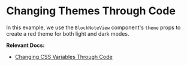 # Changing Themes Through Code

In this example, we use the `BlockNoteView` component's `theme` props to create a red theme for both light and dark modes.

**Relevant Docs:**

- [Changing CSS Variables Through Code](/docs/react/styling-theming/themes#programmatic-configuration)
